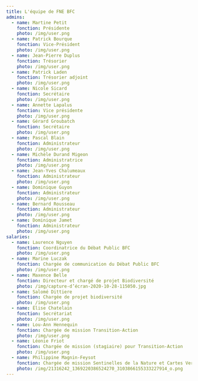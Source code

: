 ```yaml
---
title: L'équipe de FNE BFC
admins:
  - name: Martine Petit
    fonction: Présidente
    photo: /img/user.png
  - name: Patrick Bourque
    fonction: Vice-Président
    photo: /img/user.png
  - name: Jean-Pierre Duplus
    fonction: Trésorier
    photo: /img/user.png
  - name: Patrick Laden
    fonction: Trésorier adjoint
    photo: /img/user.png
  - name: Nicole Sicard
    fonction: Secrétaire
    photo: /img/user.png
  - name: Annette Lapalus
    fonction: Vice présidente
    photo: /img/user.png
  - name: Gérard Groubatch
    fonction: Secrétaire
    photo: /img/user.png
  - name: Pascal Blain
    fonction: Administrateur
    photo: /img/user.png
  - name: Michèle Durand Migeon
    fonction: Administratrice
    photo: /img/user.png
  - name: Jean-Yves Chalumeaux
    fonction: Administrateur
    photo: /img/user.png
  - name: Dominique Guyon
    fonction: Administrateur
    photo: /img/user.png
  - name: Bernard Rousseau
    fonction: Administrateur
    photo: /img/user.png
  - name: Dominique Jamet
    fonction: Administrateur
    photo: /img/user.png
salaries:
  - name: Laurence Nguyen
    fonction: Coordinatrice du Débat Public BFC
    photo: /img/user.png
  - name: Marine Luczak
    fonction: Chargée de communication du Débat Public BFC
    photo: /img/user.png
  - name: Maxence Belle
    fonction: Directeur et chargé de projet Biodiversité
    photo: /img/capture-d’écran-2020-10-28-115050.jpg
  - name: Salomé Dittiere
    fonction: Chargée de projet biodiversité
    photo: /img/user.png
  - name: Élise Chatelain
    fonction: Secrétariat
    photo: /img/user.png
  - name: Lou-Ann Hennequin
    fonction: Chargée de mission Transition-Action
    photo: /img/user.png
  - name: Léonie Friot
    fonction: Chargée de mission (stagiaire) pour Transition-Action
    photo: /img/user.png
  - name: Philippine Magnin-Feysot
    fonction: Chargée de mission Sentinelles de la Nature et Cartes Vertes
    photo: /img/21316242_1369220386524270_3103866155333227914_o.png
---
```

